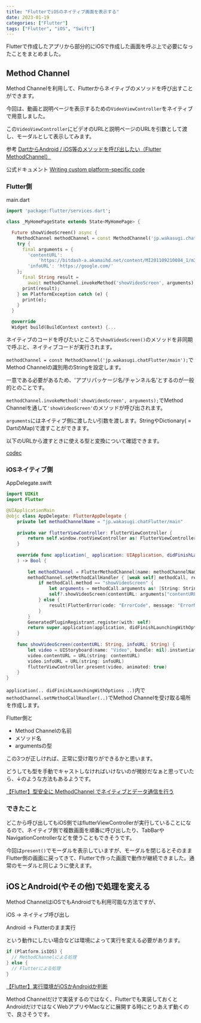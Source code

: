 ```yaml
---
title: "FlutterでiOSのネイティブ画面を表示する"
date: 2023-01-19
categories: ["Flutter"]
tags: ["Flutter", "iOS", "Swift"]
---
```


Flutterで作成したアプリから部分的にiOSで作成した画面を呼ぶ上で必要になったことをまとめました。

## Method Channel

Method Channelを利用して、Flutterからネイティブのメソッドを呼び出すことができます。

今回は、動画と説明ページを表示するための`VideoViewController`をネイティブで用意しました。

この`VideoViewController`にビデオのURLと説明ページのURLを引数として渡し、モーダルとして表示してみます。

参考
[DartからAndroid / iOS等のメソッドを呼び出したい（Flutter MethodChannel）](https://zenn.dev/mukkun69n/articles/7438bae5082ed5)

公式ドキュメント
[Writing custom platform-specific code](https://docs.flutter.dev/development/platform-integration/platform-channels)

### Flutter側

main.dart

```dart
import 'package:flutter/services.dart';

class _MyHomePageState extends State<MyHomePage> {

  Future showVideoScreen() async {
    MethodChannel methodChannel = const MethodChannel('jp.wakasugi.chatFlutter/main');
    try {
      final arguments = {
        'contentURL':
            'https://bitdash-a.akamaihd.net/content/MI201109210084_1/m3u8s/f08e80da-bf1d-4e3d-8899-f0f6155f6efa.m3u8',
        'infoURL': 'https://google.com/'
    };
      final String result =
        await methodChannel.invokeMethod('showVideoScreen', arguments);
      print(result);
    } on PlatformException catch (e) {
      print(e);
    }
  }

  @override
  Widget build(BuildContext context) {...
```

ネイティブのコードを呼びたいところで`showVideoScreen()`のメソッドを非同期で呼ぶと、ネイティブコードが実行されます。

`methodChannel = const MethodChannel('jp.wakasugi.chatFlutter/main');`でMethod Channelの識別用のStringを設定します。

一意である必要があるため、'アプリパッケージ名/チャンネル名'とするのが一般的とのことです。

`methodChannel.invokeMethod('showVideoScreen', arguments);`でMethod Channelを通して`'showVideoScreen'`のメソッドが呼び出されます。

`arguments`にはネイティブ側に渡したい引数を渡します。StringやDictionary( = DartのMap)で渡すことができます。

以下のURLから渡すときに使える型と変換について確認できます。

[codec](https://flutter.dev/docs/development/platform-integration/platform-channels#codec)

### iOSネイティブ側

AppDelegate.swift

```swift
import UIKit
import Flutter

@UIApplicationMain
@objc class AppDelegate: FlutterAppDelegate {
    private let methodChannelName = "jp.wakasugi.chatFlutter/main"
    
    private var flutterViewController: FlutterViewController {
        return self.window.rootViewController as! FlutterViewController
    }
    
    override func application(_ application: UIApplication, didFinishLaunchingWithOptions launchOptions: [UIApplication.LaunchOptionsKey: Any]?
    ) -> Bool {
        
        let methodChannel = FlutterMethodChannel(name: methodChannelName, binaryMessenger: flutterViewController.binaryMessenger)
        methodChannel.setMethodCallHandler { [weak self] methodCall, result  in
            if methodCall.method == "showVideoScreen" {
                let arguments = methodCall.arguments as! [String: String]
                self?.showVideoScreen(contentURL: arguments["contentURL"]!, infoURL: arguments["infoURL"]!)
            } else {
                result(FlutterError(code: "ErrorCode", message: "ErrorMessage", details: nil))
            }
        }
        GeneratedPluginRegistrant.register(with: self)
        return super.application(application, didFinishLaunchingWithOptions: launchOptions)
    }
    
    func showVideoScreen(contentURL: String, infoURL: String) {
        let video = UIStoryboard(name: "Video", bundle: nil).instantiateInitialViewController()! as! VideoViewController
        video.contentURL = URL(string: contentURL)
        video.infoURL = URL(string: infoURL)
        flutterViewController.present(video, animated: true)
    }
}
```
`application(.. didFinishLaunchingWithOptions ..)`内で`methodChannel.setMethodCallHandler(..)`でMethod Channelを受け取る場所を作成します。

Flutter側と

* Method Channelの名前
* メソッド名
* argumentsの型

この3つが正しければ、正常に受け取りができるかと思います。

どうしても型を手動でキャストしなければいけないのが微妙だなぁと思っていたら、↓のような方法もあるようです。

[【Flutter】型安全に MethodChannel でネイティブとデータ通信を行う](https://zenn.dev/kotaro666/articles/method-channel-with-pigeon)

### できたこと

どこから呼び出してもiOS側ではflutterViewControllerが実行していることになるので、ネイティブ側で複数画面を順番に呼び出したり、TabBarやNavigationControllerなどを使うこともできそうです。

今回は`present()`でモーダルを表示していますが、モーダルを閉じるとそのままFlutter側の画面に戻ってきて、Flutterで作った画面で動作が継続できました。通常のモーダルと同じように使えます。

## iOSとAndroid(やその他)で処理を変える

Method ChannelはiOSでもAndroidでも利用可能な方法ですが、

iOS → ネイティブ呼び出し

Android → Flutterのまま実行

という動作にしたい場合などは環境によって実行を変える必要があります。

```dart
if (Platform.isIOS) {
  // MethodChannelによる処理
} else {
  // Flutterによる処理
}
```

[【Flutter】実行環境がiOSかAndroidか判断](https://www.automation-technology.info/index.php/2021/07/10/post-359/)

Method Channelだけで実装するのではなく、Flutterでも実装しておくとAndroidだけではなくWebアプリやMacなどに展開する時にとりあえず動くので、良さそうです。